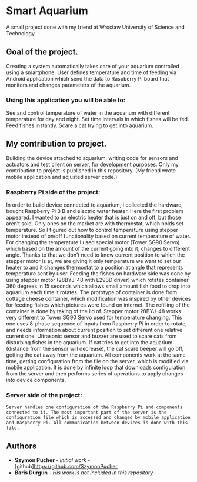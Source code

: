 # Smart Aquarium
  A small project done with my friend at Wrocław University of Science and Technology.
  
## Goal of the project.
Creating a system automatically takes care of your aquarium controlled using a smartphone. User defines temperature and time of feeding  via Android application which send the data to Raspberry Pi board that monitors and changes parameters of the aquarium.

### Using this application you will be able to:
See and control temperature of water in the aquarium with different temperature for day and night.
Set time intervals in which fishes will be fed.
Feed fishes instantly.
Scare a cat trying to get into aquarium.

## My contribution to project.

Building the device attached to aquarium, writing code for sensors and actuators and test client on server, for development purposes.
Only my contribution to project is published in this repository. (My friend wrote mobile application and adjusted server code.)

### Raspberry Pi side of the project:
In order to build device connected to aquarium, I collected the hardware, bought Raspberry Pi 3 B and electric water heater. Here the first problem appeared. I wanted to an electric heater that is just on and off, but those aren’t sold. Only ones on the market are with thermostat, which holds set temperature. So I figured out how to control temperature using stepper motor instead of on/off functionality based on current temperature of water.
    For changing the temperature I used special motor (Tower SG90 Servo) which based on the amount of the current going into it, changes to different angle. Thanks to that we don’t need to know current position to which the stepper motor is at, we are giving it only temperature we want to set our heater to and it changes thermostat to a position at angle that represents temperature sent by user. 
    Feeding the fishes on hardware side was done by using stepper motor (28BYJ-48 with L293D driver) which rotates container 360 degrees in 15 seconds which allows small amount fish food to drop into aquarium each time it rotates. The prototype of container is done from cottage cheese container, which modification was inspired by other devices for feeding fishes which pictures were found on internet. The refilling of the container is done by taking of the lid of.
    Stepper motor 28BYJ-48 works very different to Tower SG90 Servo used for temperature changing. This one uses 8-phase sequence of inputs from Raspberry Pi in order to rotate, and needs information about current position to set different one relative current one.
    Ultrasonic sensor and buzzer are used to scare cats from disturbing fishes in the aquarium. If cat tries to get into the aquarium (distance from the sensor will decrease), the cat scare beeper will go off, getting the cat away from the aquarium.
    All components work at the same time, getting configuration from the file on the server, which is modified via mobile application. It is done by infinite loop that downloads configuration from the server and then performs series of operations to apply changes into device components.
    
### Server side of the project:
    Server handles one configuration of the Raspberry Pi and components connected to it. The most important part of the server is the configuration file which is accessed and changed by mobile application and Raspberry Pi. All communication between devices is done with this file.

## Authors

* **Szymon Pucher** - *Initial work* - [github]https://github.com/SzymonPucher
* **Baris Durgun** - *His work is not included in this repository*

